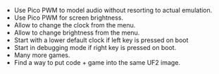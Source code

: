 * Use Pico PWM to model audio without resorting to actual emulation.
* Use Pico PWM for screen brightness.
* Allow to change the clock from the menu.
* Allow to change brightness from the menu.
* Start with a lower default clock if left key is pressed on boot
* Start in debugging mode if right key is pressed on boot.
* Many more games.
* Find a way to put code + game into the same UF2 image.
